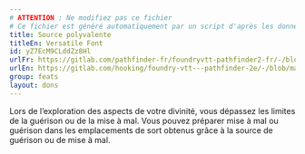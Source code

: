 ```yaml
---
# ATTENTION : Ne modifiez pas ce fichier
# Ce fichier est généré automatiquement par un script d'après les données du module Foundry VTT officiel et de sa traduction
title: Source polyvalente
titleEn: Versatile Font
id: yZ7EcM9CLddZz8Hl
urlFr: https://gitlab.com/pathfinder-fr/foundryvtt-pathfinder2-fr/-/blob/master/data/feats/yZ7EcM9CLddZz8Hl.htm
urlEn: https://gitlab.com/hooking/foundry-vtt---pathfinder-2e/-/blob/master/packs/data/feats.db/versatile-font.json
group: feats
layout: dons
---
```

Lors de l’exploration des aspects de votre divinité, vous dépassez les limites de la guérison ou de la mise à mal. Vous pouvez préparer mise à mal ou guérison dans les emplacements de sort obtenus grâce à la source de guérison ou de mise à mal.


